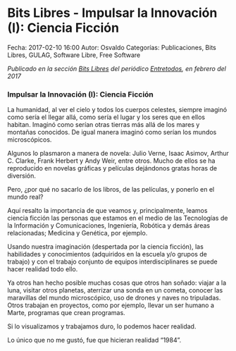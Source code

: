 Bits Libres - Impulsar la Innovación (I): Ciencia Ficción
==================================

Fecha: 2017-02-10 16:00
Autor: Osvaldo
Categorías: Publicaciones, Bits Libres, GULAG, Software Libre, Free Software

_Publicado en la sección [Bits Libres](http://www.gulag.org.mx/revista/2016-05-10-Bits-Libres.html) del periódico [Entretodos](http://periodicoentretodos.com/), en febrero del 2017_

<!-- break -->

### Impulsar la Innovación (I): Ciencia Ficción

La humanidad, al ver el cielo y todos los cuerpos celestes, siempre imaginó como sería el llegar allá, como sería el lugar y los seres que en ellos habitan. Imaginó como serían otras tierras más allá de los mares y montañas conocidos. De igual manera imaginó como serían los mundos microscópicos.

Algunos lo plasmaron a manera de novela: Julio Verne, Isaac Asimov, Arthur C. Clarke, Frank Herbert y Andy Weir, entre otros. Mucho de ellos se ha reproducido en novelas gráficas y películas dejándonos gratas horas de diversión.

Pero, ¿por qué no sacarlo de los libros, de las películas, y ponerlo en el mundo real?

Aquí resalto la importancia de que veamos y, principalmente, leamos ciencia ficción las personas que estamos en el medio de las Tecnologías de la Información y Comunicaciones, Ingeniería, Robótica y demás áreas relacionadas; Medicina y Genética, por ejemplo.

Usando nuestra imaginación (despertada por la ciencia ficción), las habilidades y conocimientos (adquiridos en la escuela y/o grupos de trabajo) y con el trabajo conjunto de equipos interdisciplinares se puede hacer realidad todo ello.

Ya otros han hecho posible muchas cosas que otros han soñado: viajar a la luna, visitar otros planetas, aterrizar una sonda en un cometa, conocer las maravillas del mundo microscópico, uso de drones y naves no tripuladas. Otros trabajan en proyectos, como por ejemplo, llevar un ser humano a Marte, programas que crean programas.

Si lo visualizamos y trabajamos duro, lo podemos hacer realidad.

Lo único que no me gustó, fue que hicieran realidad “1984”.
